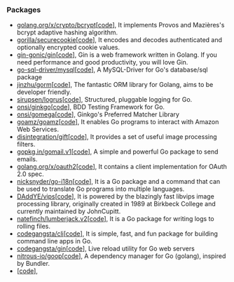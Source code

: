 ### Packages
* [golang.org/x/crypto/bcrypt](https://godoc.org/golang.org/x/crypto/bcrypt)[[code](https://github.com/golang/crypto/)], It implements Provos and Mazières's bcrypt adaptive hashing algorithm.
* [gorilla/securecookie](http://www.gorillatoolkit.org/pkg/securecookie)[[code](https://github.com/gorilla/securecookie)], It encodes and decodes authenticated and optionally encrypted cookie values.
* [gin-gonic/gin](https://gin-gonic.github.io/gin/)[[code](https://github.com/gin-gonic/gin)], Gin is a web framework written in Golang. If you need performance and good productivity, you will love Gin.
* [go-sql-driver/mysql](http://godoc.org/github.com/go-sql-driver/mysql)[[code](https://github.com/go-sql-driver/mysql)], A MySQL-Driver for Go's database/sql package
* [jinzhu/gorm](https://godoc.org/github.com/jinzhu/gorm)[[code](https://github.com/jinzhu/gorm)], The fantastic ORM library for Golang, aims to be developer friendly.
* [sirupsen/logrus](https://godoc.org/github.com/sirupsen/logrus)[[code](https://github.com/sirupsen/logrus)], Structured, pluggable logging for Go.
* [onsi/ginkgo](http://onsi.github.io/ginkgo/)[[code](https://github.com/onsi/ginkgo/)], BDD Testing Framework for Go.
* [onsi/gomega](http://onsi.github.io/gomega/)[[code](https://github.com/onsi/gomega)], Ginkgo's Preferred Matcher Library
* [goamz/goamz](http://godoc.org/github.com/goamz/goamz)[[code](https://github.com/goamz/goamz)], It enables Go programs to interact with Amazon Web Services.
* [disintegration/gift](http://godoc.org/github.com/disintegration/gift)[[code](https://github.com/disintegration/gift)], It provides a set of useful image processing filters.
* [gopkg.in/gomail.v1](https://gopkg.in/gomail.v1)[[code](https://github.com/go-gomail/gomail/tree/v1)], A simple and powerful Go package to send emails.
* [golang.org/x/oauth2](https://godoc.org/golang.org/x/oauth2)[[code](https://github.com/golang/oauth2)], It contains a client implementation for OAuth 2.0 spec.
* [nicksnyder/go-i18n](https://godoc.org/github.com/nicksnyder/go-i18n)[[code](https://github.com/nicksnyder/go-i18n)], It is a Go package and a command that can be used to translate Go programs into multiple languages.
* [DAddYE/vips](https://godoc.org/github.com/DAddYE/vips)[[code](https://github.com/DAddYE/vips)], It is powered by the blazingly fast libvips image processing library, originally created in 1989 at Birkbeck College and currently maintained by JohnCupitt.
* [natefinch/lumberjack.v2](https://gopkg.in/natefinch/lumberjack.v2)[[code](https://github.com/natefinch/lumberjack/tree/v2.0)], It is a Go package for writing logs to rolling files.
* [codegangsta/cli](https://godoc.org/github.com/codegangsta/cli)[[code](https://github.com/codegangsta/cli)], It is simple, fast, and fun package for building command line apps in Go.
* [codegangsta/gin](https://godoc.org/github.com/codegangsta/gin)[[code](https://github.com/codegangsta/gin)], Live reload utility for Go web servers
* [nitrous-io/goop](https://godoc.org/github.com/nitrous-io/goop)[[code](https://github.com/nitrous-io/goop)], A dependency manager for Go (golang), inspired by Bundler.
* []()[[code]()],
